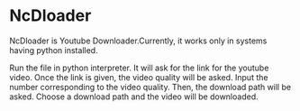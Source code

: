 # NcDloader

NcDloader is Youtube Downloader.Currently, it works only in systems having python installed.

Run the file in python interpreter. It will ask for the link for the youtube video.
Once the link is given, the video quality will be asked.
Input the number corresponding to the video quality.
Then, the download path will be asked.
Choose a download path and the video will be downloaded.
